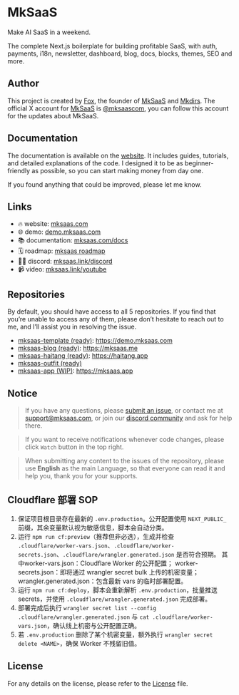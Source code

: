 # MkSaaS

Make AI SaaS in a weekend.

The complete Next.js boilerplate for building profitable SaaS, with auth, payments, i18n, newsletter, dashboard, blog, docs, blocks, themes, SEO and more.

## Author

This project is created by [Fox](https://x.com/indie_maker_fox), the founder of [MkSaaS](https://mksaas.com) and [Mkdirs](https://mkdirs.com). The official X account for [MkSaaS](https://mksaas.com) is [@mksaascom](https://x.com/mksaascom), you can follow this account for the updates about MkSaaS.

## Documentation

The documentation is available on the [website](https://mksaas.com/docs). It includes guides, tutorials, and detailed explanations of the code. I designed it to be as beginner-friendly as possible, so you can start making money from day one.

If you found anything that could be improved, please let me know.

## Links

- 🔥 website: [mksaas.com](https://mksaas.com)
- 🌐 demo: [demo.mksaas.com](https://demo.mksaas.com)
- 📚 documentation: [mksaas.com/docs](https://mksaas.com/docs)
- 🗓️ roadmap: [mksaas roadmap](https://mksaas.link/roadmap)
- 👨‍💻 discord: [mksaas.link/discord](https://mksaas.link/discord)
- 📹 video: [mksaas.link/youtube](https://mksaas.link/youtube)

## Repositories

By default, you should have access to all 5 repositories. If you find that you’re unable to access any of them, please don’t hesitate to reach out to me, and I’ll assist you in resolving the issue.

- [mksaas-template (ready)](https://github.com/MkSaaSHQ/mksaas-template): https://demo.mksaas.com
- [mksaas-blog (ready)](https://github.com/MkSaaSHQ/mksaas-blog): https://mksaas.me
- [mksaas-haitang (ready)](https://github.com/MkSaaSHQ/mksaas-haitang): https://haitang.app
- [mksaas-outfit (ready)](https://github.com/MkSaaSHQ/mksaas-outfit)
- [mksaas-app (WIP)](https://github.com/MkSaaSHQ/mksaas-app): https://mksaas.app

## Notice

> If you have any questions, please [submit an issue](https://github.com/MkSaaSHQ/mksaas-template/issues/new), or contact me at [support@mksaas.com](mailto:support@mksaas.com), or join our [discord community](https://mksaas.link/discord) and ask for help there.

> If you want to receive notifications whenever code changes, please click `Watch` button in the top right.

> When submitting any content to the  issues of the repository, please use **English** as the main Language, so that everyone can read it and help you, thank you for your supports.

## Cloudflare 部署 SOP

1. 保证项目根目录存在最新的 `.env.production`。公开配置使用 `NEXT_PUBLIC_` 前缀，其余变量默认视为敏感信息，脚本会自动分类。
2. 运行 `npm run cf:preview`（推荐但非必选），生成并检查 `.cloudflare/worker-vars.json`、`.cloudflare/worker-secrets.json`、`.cloudflare/wrangler.generated.json` 是否符合预期。  其中worker-vars.json：Cloudflare Worker 的公开配置；  worker-secrets.json：即将通过 wrangler secret bulk 上传的机密变量；  wrangler.generated.json：包含最新 vars 的临时部署配置。
3. 运行 `npm run cf:deploy`，脚本会重新解析 `.env.production`，批量推送 secrets，并使用 `.cloudflare/wrangler.generated.json` 完成部署。
4. 部署完成后执行 `wrangler secret list --config .cloudflare/wrangler.generated.json` 与 `cat .cloudflare/worker-vars.json`，确认线上机密与公开配置正确。
5. 若 `.env.production` 删除了某个机密变量，额外执行 `wrangler secret delete <NAME>`，确保 Worker 不残留旧值。

## License

For any details on the license, please refer to the [License](LICENSE) file.
